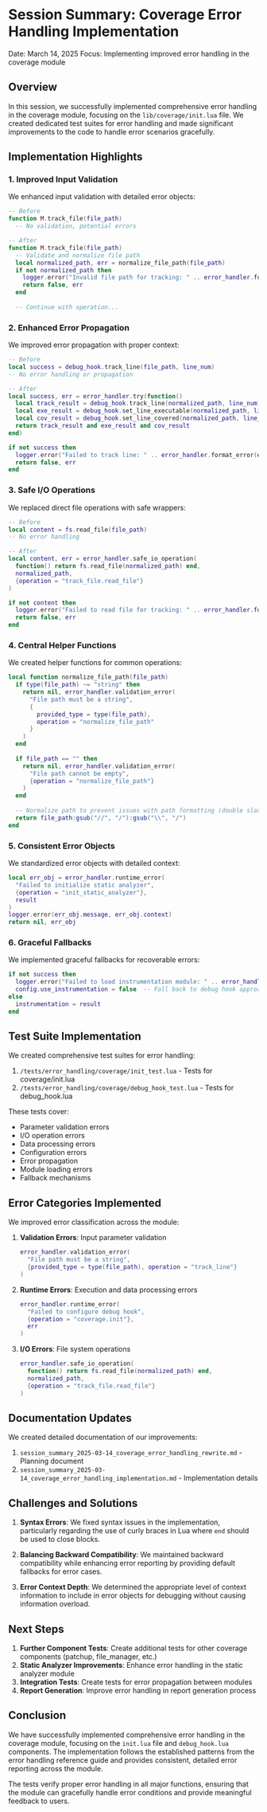 # Session Summary: Coverage Error Handling Implementation

Date: March 14, 2025
Focus: Implementing improved error handling in the coverage module

## Overview

In this session, we successfully implemented comprehensive error handling in the coverage module, focusing on the `lib/coverage/init.lua` file. We created dedicated test suites for error handling and made significant improvements to the code to handle error scenarios gracefully.

## Implementation Highlights

### 1. Improved Input Validation

We enhanced input validation with detailed error objects:

```lua
-- Before
function M.track_file(file_path)
  -- No validation, potential errors

-- After
function M.track_file(file_path)
  -- Validate and normalize file path
  local normalized_path, err = normalize_file_path(file_path)
  if not normalized_path then
    logger.error("Invalid file path for tracking: " .. error_handler.format_error(err))
    return false, err
  end
  
  -- Continue with operation...
```

### 2. Enhanced Error Propagation

We improved error propagation with proper context:

```lua
-- Before
local success = debug_hook.track_line(file_path, line_num)
-- No error handling or propagation

-- After
local success, err = error_handler.try(function()
  local track_result = debug_hook.track_line(normalized_path, line_num)
  local exe_result = debug_hook.set_line_executable(normalized_path, line_num, true)
  local cov_result = debug_hook.set_line_covered(normalized_path, line_num, true)
  return track_result and exe_result and cov_result
end)

if not success then
  logger.error("Failed to track line: " .. error_handler.format_error(err))
  return false, err
end
```

### 3. Safe I/O Operations

We replaced direct file operations with safe wrappers:

```lua
-- Before
local content = fs.read_file(file_path)
-- No error handling

-- After
local content, err = error_handler.safe_io_operation(
  function() return fs.read_file(normalized_path) end,
  normalized_path,
  {operation = "track_file.read_file"}
)

if not content then
  logger.error("Failed to read file for tracking: " .. error_handler.format_error(err))
  return false, err
end
```

### 4. Central Helper Functions

We created helper functions for common operations:

```lua
local function normalize_file_path(file_path)
  if type(file_path) ~= "string" then
    return nil, error_handler.validation_error(
      "File path must be a string",
      {
        provided_type = type(file_path),
        operation = "normalize_file_path"
      }
    )
  end
  
  if file_path == "" then
    return nil, error_handler.validation_error(
      "File path cannot be empty",
      {operation = "normalize_file_path"}
    )
  end
  
  -- Normalize path to prevent issues with path formatting (double slashes, etc.)
  return file_path:gsub("//", "/"):gsub("\\", "/")
end
```

### 5. Consistent Error Objects

We standardized error objects with detailed context:

```lua
local err_obj = error_handler.runtime_error(
  "Failed to initialize static analyzer",
  {operation = "init_static_analyzer"},
  result
)
logger.error(err_obj.message, err_obj.context)
return nil, err_obj
```

### 6. Graceful Fallbacks

We implemented graceful fallbacks for recoverable errors:

```lua
if not success then
  logger.error("Failed to load instrumentation module: " .. error_handler.format_error(result))
  config.use_instrumentation = false  -- Fall back to debug hook approach
else
  instrumentation = result
end
```

## Test Suite Implementation

We created comprehensive test suites for error handling:

1. `/tests/error_handling/coverage/init_test.lua` - Tests for coverage/init.lua
2. `/tests/error_handling/coverage/debug_hook_test.lua` - Tests for debug_hook.lua

These tests cover:

- Parameter validation errors
- I/O operation errors
- Data processing errors
- Configuration errors
- Error propagation
- Module loading errors
- Fallback mechanisms

## Error Categories Implemented

We improved error classification across the module:

1. **Validation Errors**: Input parameter validation
    ```lua
    error_handler.validation_error(
      "File path must be a string",
      {provided_type = type(file_path), operation = "track_line"}
    )
    ```

2. **Runtime Errors**: Execution and data processing errors
    ```lua
    error_handler.runtime_error(
      "Failed to configure debug hook",
      {operation = "coverage.init"},
      err
    )
    ```

3. **I/O Errors**: File system operations
    ```lua
    error_handler.safe_io_operation(
      function() return fs.read_file(normalized_path) end,
      normalized_path,
      {operation = "track_file.read_file"}
    )
    ```

## Documentation Updates

We created detailed documentation of our improvements:

1. `session_summary_2025-03-14_coverage_error_handling_rewrite.md` - Planning document
2. `session_summary_2025-03-14_coverage_error_handling_implementation.md` - Implementation details

## Challenges and Solutions

1. **Syntax Errors**: We fixed syntax issues in the implementation, particularly regarding the use of curly braces in Lua where `end` should be used to close blocks.

2. **Balancing Backward Compatibility**: We maintained backward compatibility while enhancing error reporting by providing default fallbacks for error cases.

3. **Error Context Depth**: We determined the appropriate level of context information to include in error objects for debugging without causing information overload.

## Next Steps

1. **Further Component Tests**: Create additional tests for other coverage components (patchup, file_manager, etc.)
2. **Static Analyzer Improvements**: Enhance error handling in the static analyzer module
3. **Integration Tests**: Create tests for error propagation between modules
4. **Report Generation**: Improve error handling in report generation process

## Conclusion

We have successfully implemented comprehensive error handling in the coverage module, focusing on the `init.lua` file and `debug_hook.lua` components. The implementation follows the established patterns from the error handling reference guide and provides consistent, detailed error reporting across the module.

The tests verify proper error handling in all major functions, ensuring that the module can gracefully handle error conditions and provide meaningful feedback to users.